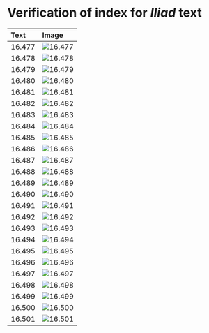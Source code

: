 # Verification of index for *Iliad* text

| Text     | Image     |
| :------------- | :------------- |
| 16.477 | ![16.477](http://www.homermultitext.org/iipsrv?OBJ=IIP,1.0&FIF=/project/homer/pyramidal/VenA/VA215VN_0717.tif&RGN=0.4637,0.2187,0.4248,0.02697&WID=800&CVT=JPEG) |
| 16.478 | ![16.478](http://www.homermultitext.org/iipsrv?OBJ=IIP,1.0&FIF=/project/homer/pyramidal/VenA/VA215VN_0717.tif&RGN=0.4672,0.2394,0.4248,0.02697&WID=800&CVT=JPEG) |
| 16.479 | ![16.479](http://www.homermultitext.org/iipsrv?OBJ=IIP,1.0&FIF=/project/homer/pyramidal/VenA/VA215VN_0717.tif&RGN=0.4690,0.2606,0.4272,0.02697&WID=800&CVT=JPEG) |
| 16.480 | ![16.480](http://www.homermultitext.org/iipsrv?OBJ=IIP,1.0&FIF=/project/homer/pyramidal/VenA/VA215VN_0717.tif&RGN=0.4635,0.2809,0.4182,0.02517&WID=800&CVT=JPEG) |
| 16.481 | ![16.481](http://www.homermultitext.org/iipsrv?OBJ=IIP,1.0&FIF=/project/homer/pyramidal/VenA/VA215VN_0717.tif&RGN=0.4643,0.2989,0.4466,0.02517&WID=800&CVT=JPEG) |
| 16.482 | ![16.482](http://www.homermultitext.org/iipsrv?OBJ=IIP,1.0&FIF=/project/homer/pyramidal/VenA/VA215VN_0717.tif&RGN=0.4582,0.3160,0.4027,0.02600&WID=800&CVT=JPEG) |
| 16.483 | ![16.483](http://www.homermultitext.org/iipsrv?OBJ=IIP,1.0&FIF=/project/homer/pyramidal/VenA/VA215VN_0717.tif&RGN=0.4654,0.3360,0.4320,0.02600&WID=800&CVT=JPEG) |
| 16.484 | ![16.484](http://www.homermultitext.org/iipsrv?OBJ=IIP,1.0&FIF=/project/homer/pyramidal/VenA/VA215VN_0717.tif&RGN=0.4654,0.3560,0.4057,0.02835&WID=800&CVT=JPEG) |
| 16.485 | ![16.485](http://www.homermultitext.org/iipsrv?OBJ=IIP,1.0&FIF=/project/homer/pyramidal/VenA/VA215VN_0717.tif&RGN=0.4725,0.3744,0.4086,0.02835&WID=800&CVT=JPEG) |
| 16.486 | ![16.486](http://www.homermultitext.org/iipsrv?OBJ=IIP,1.0&FIF=/project/homer/pyramidal/VenA/VA215VN_0717.tif&RGN=0.4718,0.3906,0.4086,0.02835&WID=800&CVT=JPEG) |
| 16.487 | ![16.487](http://www.homermultitext.org/iipsrv?OBJ=IIP,1.0&FIF=/project/homer/pyramidal/VenA/VA215VN_0717.tif&RGN=0.4727,0.4082,0.4086,0.02835&WID=800&CVT=JPEG) |
| 16.488 | ![16.488](http://www.homermultitext.org/iipsrv?OBJ=IIP,1.0&FIF=/project/homer/pyramidal/VenA/VA215VN_0717.tif&RGN=0.4683,0.4297,0.4031,0.02559&WID=800&CVT=JPEG) |
| 16.489 | ![16.489](http://www.homermultitext.org/iipsrv?OBJ=IIP,1.0&FIF=/project/homer/pyramidal/VenA/VA215VN_0717.tif&RGN=0.4702,0.4519,0.3955,0.02559&WID=800&CVT=JPEG) |
| 16.490 | ![16.490](http://www.homermultitext.org/iipsrv?OBJ=IIP,1.0&FIF=/project/homer/pyramidal/VenA/VA215VN_0717.tif&RGN=0.4687,0.4680,0.3780,0.02254&WID=800&CVT=JPEG) |
| 16.491 | ![16.491](http://www.homermultitext.org/iipsrv?OBJ=IIP,1.0&FIF=/project/homer/pyramidal/VenA/VA215VN_0717.tif&RGN=0.4687,0.4864,0.4401,0.02254&WID=800&CVT=JPEG) |
| 16.492 | ![16.492](http://www.homermultitext.org/iipsrv?OBJ=IIP,1.0&FIF=/project/homer/pyramidal/VenA/VA215VN_0717.tif&RGN=0.4722,0.5053,0.4466,0.02628&WID=800&CVT=JPEG) |
| 16.493 | ![16.493](http://www.homermultitext.org/iipsrv?OBJ=IIP,1.0&FIF=/project/homer/pyramidal/VenA/VA215VN_0717.tif&RGN=0.4692,0.5267,0.4390,0.02407&WID=800&CVT=JPEG) |
| 16.494 | ![16.494](http://www.homermultitext.org/iipsrv?OBJ=IIP,1.0&FIF=/project/homer/pyramidal/VenA/VA215VN_0717.tif&RGN=0.4683,0.5451,0.4390,0.02407&WID=800&CVT=JPEG) |
| 16.495 | ![16.495](http://www.homermultitext.org/iipsrv?OBJ=IIP,1.0&FIF=/project/homer/pyramidal/VenA/VA215VN_0717.tif&RGN=0.4683,0.5627,0.4390,0.02407&WID=800&CVT=JPEG) |
| 16.496 | ![16.496](http://www.homermultitext.org/iipsrv?OBJ=IIP,1.0&FIF=/project/homer/pyramidal/VenA/VA215VN_0717.tif&RGN=0.4698,0.5819,0.4390,0.02407&WID=800&CVT=JPEG) |
| 16.497 | ![16.497](http://www.homermultitext.org/iipsrv?OBJ=IIP,1.0&FIF=/project/homer/pyramidal/VenA/VA215VN_0717.tif&RGN=0.4722,0.6032,0.4390,0.02407&WID=800&CVT=JPEG) |
| 16.498 | ![16.498](http://www.homermultitext.org/iipsrv?OBJ=IIP,1.0&FIF=/project/homer/pyramidal/VenA/VA215VN_0717.tif&RGN=0.4737,0.6220,0.4031,0.02407&WID=800&CVT=JPEG) |
| 16.499 | ![16.499](http://www.homermultitext.org/iipsrv?OBJ=IIP,1.0&FIF=/project/homer/pyramidal/VenA/VA215VN_0717.tif&RGN=0.4779,0.6382,0.4156,0.02407&WID=800&CVT=JPEG) |
| 16.500 | ![16.500](http://www.homermultitext.org/iipsrv?OBJ=IIP,1.0&FIF=/project/homer/pyramidal/VenA/VA215VN_0717.tif&RGN=0.4749,0.6589,0.3744,0.02407&WID=800&CVT=JPEG) |
| 16.501 | ![16.501](http://www.homermultitext.org/iipsrv?OBJ=IIP,1.0&FIF=/project/homer/pyramidal/VenA/VA215VN_0717.tif&RGN=0.4735,0.6784,0.4095,0.02407&WID=800&CVT=JPEG) |
